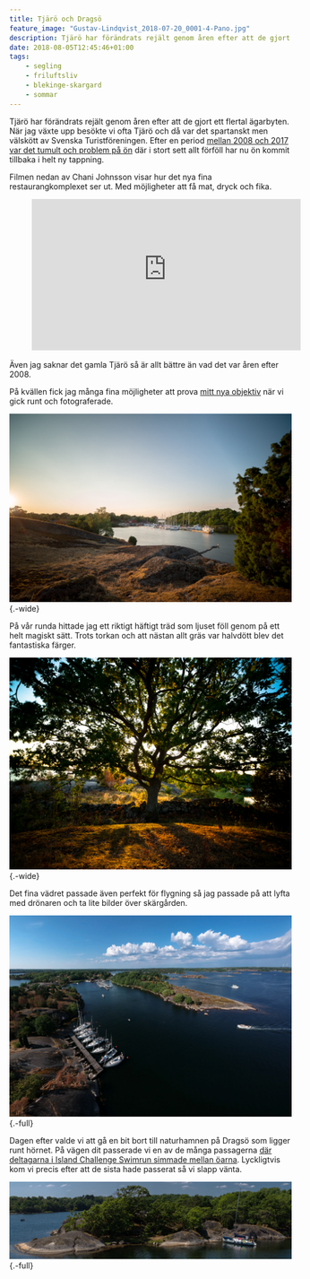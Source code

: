 ```yaml
---
title: Tjärö och Dragsö
feature_image: "Gustav-Lindqvist_2018-07-20_0001-4-Pano.jpg"
description: Tjärö har förändrats rejält genom åren efter att de gjort ett flertal ägarbyten. När jag växte upp besökte vi ofta Tjärö och då var det…
date: 2018-08-05T12:45:46+01:00
tags:
    - segling
    - friluftsliv
    - blekinge-skargard
    - sommar
---
```


Tjärö har förändrats rejält genom åren efter att de gjort ett flertal ägarbyten. När jag växte upp besökte vi ofta Tjärö och då var det spartanskt men välskött av Svenska Turistföreningen. Efter en period [mellan 2008 och 2017 var det tumult och problem på ön](http://www.blt.se/karlshamn/gamla-agarna-ar-tillbaka-pa-tjaro/) där i stort sett allt förföll har nu ön kommit tillbaka i helt ny tappning.

Filmen nedan av Chani Johnsson visar hur det nya fina restaurangkomplexet ser ut. Med möjligheter att få mat, dryck och fika.

<figure class="embed video -wide"> <iframe width="480" height="270" src="https://www.youtube-nocookie.com/embed/RHPMO2EOqQ4?feature=oembed" frameborder="0" allow="accelerometer; autoplay; encrypted-media; gyroscope; picture-in-picture" allowfullscreen></iframe></figure>

Även jag saknar det gamla Tjärö så är allt bättre än vad det var åren efter 2008.

På kvällen fick jag många fina möjligheter att prova [mitt nya objektiv](/2018/07/14/nytt-supervidvinkelobjektiv/) när vi gick runt och fotograferade.

![Solnedgång över huvudbryggan på Tjärö](Gustav-Lindqvist_2018-07-20_0116.jpg "Solnedgång över huvudbryggan på Tjärö"){.-wide}

På vår runda hittade jag ett riktigt häftigt träd som ljuset föll genom på ett helt magiskt sätt. Trots torkan och att nästan allt gräs var halvdött blev det fantastiska färger.

![Ett träd med solen rakt bakom som lyser varmt runt kanterna. Under trädet går det en gammal gärdsgård](Gustav-Lindqvist_2018-07-20_0122.jpg){.-wide}

Det fina vädret passade även perfekt för flygning så jag passade på att lyfta med drönaren och ta lite bilder över skärgården.

![Flygbild över Tjärö](Gustav-Lindqvist_2018-07-20_0001-4-Pano.jpg "Flygbild över Tjärö"){.-full}

Dagen efter valde vi att gå en bit bort till naturhamnen på Dragsö som ligger runt hörnet. På vägen dit passerade vi en av de många passagerna [där deltagarna i Island Challenge Swimrun simmade mellan öarna](http://islandchallenge.se/). Lyckligtvis kom vi precis efter att de sista hade passerat så vi slapp vänta.

![En segelbåt som ligger för ankar i en liten vik.](Gustav-Lindqvist_2018-07-21_0155-Pano-2.jpg){.-full}
